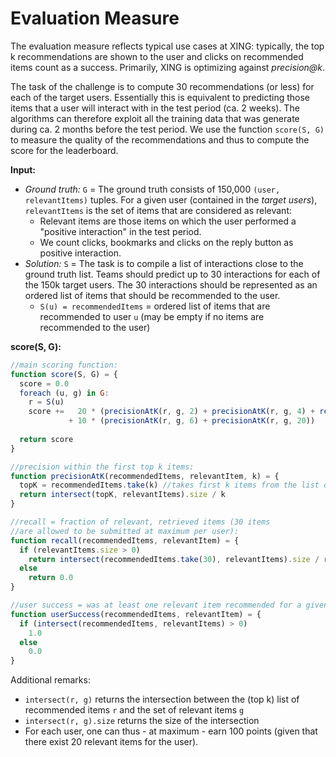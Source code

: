 Evaluation Measure
==================

The evaluation measure reflects typical use cases at XING: typically, the top k recommendations are 
shown to the user and clicks on recommended items count as a success. Primarily, XING is 
optimizing against _precision@k_. 

The task of the challenge is to compute 30 recommendations (or less) for each of the target users. Essentially this 
is equivalent to predicting those items that a user will interact with in the test period (ca. 2 weeks). The algorithms 
can therefore exploit all the training data that was generate during ca. 2 months before the test period. 
We use the function `score(S, G)` to measure the quality of the recommendations and thus to compute the score 
for the leaderboard. 

**Input:** 

- *Ground truth:* `G` = The ground truth consists of 150,000 `(user, relevantItems)` tuples. For a given user (contained in the _target users_), `relevantItems` is the set of items that are considered as relevant:
  + Relevant items are those items on which the user performed a "positive interaction" in the test period. 
  + We count clicks, bookmarks and clicks on the reply button as positive interaction. 
- *Solution:* `S` = The task is to compile a list of interactions close to the ground truth list. Teams should predict up to 30 interactions for each of the 150k target users. The 30 interactions should be represented as an ordered list of items that should be recommended to the user.
  + `S(u) = recommendedItems` = ordered list of items that are recommended to user `u` (may be empty if no items are recommended to the user)

**score(S, G):**

```javascript
//main scoring function: 
function score(S, G) = {
  score = 0.0
  foreach (u, g) in G: 
    r = S(u) 
    score +=   20 * (precisionAtK(r, g, 2) + precisionAtK(r, g, 4) + recall(r, g) + userSuccess(r, g)) 
             + 10 * (precisionAtK(r, g, 6) + precisionAtK(r, g, 20))
  
  return score
}

//precision within the first top k items: 
function precisionAtK(recommendedItems, relevantItem, k) = {
  topK = recommendedItems.take(k) //takes first k items from the list of reccommendedItems
  return intersect(topK, relevantItems).size / k
}

//recall = fraction of relevant, retrieved items (30 items 
//are allowed to be submitted at maximum per user): 
function recall(recommendedItems, relevantItem) = {
  if (relevantItems.size > 0)
    return intersect(recommendedItems.take(30), relevantItems).size / relevantItems.size
  else 
    return 0.0
}

//user success = was at least one relevant item recommended for a given user?
function userSuccess(recommendedItems, relevantItem) = {
  if (intersect(recommendedItems, relevantItems) > 0)
    1.0
  else 
    0.0
}
```

Additional remarks: 

- `intersect(r, g)` returns the intersection between the (top k) list of recommended items `r` and the set of relevant items `g`
- `intersect(r, g).size` returns the size of the intersection
- For each user, one can thus - at maximum - earn 100 points (given that there exist 20 relevant items for the user). 
